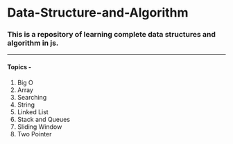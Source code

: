 # Data-Structure-and-Algorithm

### This is a repository of learning complete data structures and algorithm in js.

<hr />
<h4>Topics -</h4>

<ol>
<li>Big O</li>
<li>Array</li>
<li>Searching</li>
<li>String</li>
<li>Linked List</li>
<li>Stack and Queues</li>
<li>Sliding Window</li>
<li>Two Pointer</li>
</ol>

